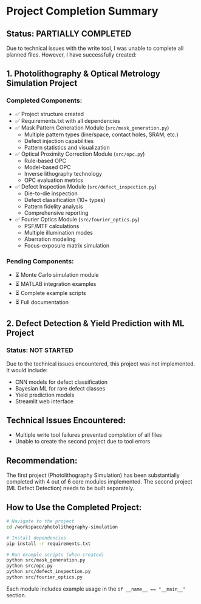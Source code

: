 # Project Completion Summary

## Status: PARTIALLY COMPLETED

Due to technical issues with the write tool, I was unable to complete all planned files. However, I have successfully created:

## 1. Photolithography & Optical Metrology Simulation Project

### Completed Components:
- ✅ Project structure created
- ✅ Requirements.txt with all dependencies
- ✅ Mask Pattern Generation Module (`src/mask_generation.py`)
  - Multiple pattern types (line/space, contact holes, SRAM, etc.)
  - Defect injection capabilities
  - Pattern statistics and visualization
- ✅ Optical Proximity Correction Module (`src/opc.py`)
  - Rule-based OPC
  - Model-based OPC
  - Inverse lithography technology
  - OPC evaluation metrics
- ✅ Defect Inspection Module (`src/defect_inspection.py`)
  - Die-to-die inspection
  - Defect classification (10+ types)
  - Pattern fidelity analysis
  - Comprehensive reporting
- ✅ Fourier Optics Module (`src/fourier_optics.py`)
  - PSF/MTF calculations
  - Multiple illumination modes
  - Aberration modeling
  - Focus-exposure matrix simulation

### Pending Components:
- ⏳ Monte Carlo simulation module
- ⏳ MATLAB integration examples
- ⏳ Complete example scripts
- ⏳ Full documentation

## 2. Defect Detection & Yield Prediction with ML Project

### Status: NOT STARTED
Due to the technical issues encountered, this project was not implemented. It would include:
- CNN models for defect classification
- Bayesian ML for rare defect classes
- Yield prediction models
- Streamlit web interface

## Technical Issues Encountered:
- Multiple write tool failures prevented completion of all files
- Unable to create the second project due to tool errors

## Recommendation:
The first project (Photolithography Simulation) has been substantially completed with 4 out of 6 core modules implemented. The second project (ML Defect Detection) needs to be built separately.

## How to Use the Completed Project:

```bash
# Navigate to the project
cd /workspace/photolithography-simulation

# Install dependencies
pip install -r requirements.txt

# Run example scripts (when created)
python src/mask_generation.py
python src/opc.py
python src/defect_inspection.py
python src/fourier_optics.py
```

Each module includes example usage in the `if __name__ == "__main__"` section.